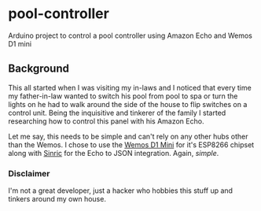 # pool-controller
Arduino project to control a pool controller using Amazon Echo and Wemos D1 mini

## Background
This all started when I was visiting my in-laws and I noticed that every time my father-in-law wanted to switch his pool from pool to spa or turn the lights on he had to walk around the side of the house to flip switches on a control unit.  Being the inquisitive and tinkerer of the family I started researching how to control this panel with his Amazon Echo.  

Let me say, this needs to be simple and can't rely on any other hubs other than the Wemos.  I chose to use the [Wemos D1 Mini](https://wiki.wemos.cc/products:d1:d1_mini) for it's ESP8266 chipset along with [Sinric](https://www.sinric.com) for the Echo to JSON integration.  Again, *simple*.

### Disclaimer
I'm not a great developer, just a hacker who hobbies this stuff up and tinkers around my own house.
